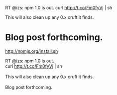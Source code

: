 <!--
id: 5095507538
link: http://kevinisom.info/post/5095507538/rt-izs-npm-1-0-is-out-curl-http-t-co-fm0fyvj
slug: rt-izs-npm-1-0-is-out-curl-http-t-co-fm0fyvj
date: Mon May 02 2011 00:20:32 GMT+1200 (NZST)
raw: {"blog_name":"kevinisom","id":5095507538,"post_url":"http://kevinisom.info/post/5095507538/rt-izs-npm-1-0-is-out-curl-http-t-co-fm0fyvj","slug":"rt-izs-npm-1-0-is-out-curl-http-t-co-fm0fyvj","type":"link","date":"2011-05-01 12:20:32 GMT","timestamp":1304252432,"state":"published","format":"html","reblog_key":"iwT3lS4L","tags":[],"short_url":"http://tmblr.co/Zw68Yy4ljqPI","highlighted":[],"feed_item":"http://npmjs.org/install.sh","from_feed_id":"650234","note_count":0,"title":"RT @izs: npm 1.0 is out.\ncurl http://t.co/Fm0fyVj | sh\n\nThis will also clean up any 0.x cruft it finds.\n\nBlog post forthcoming.","url":"http://npmjs.org/install.sh","description":"<p>RT @izs: npm 1.0 is out.<br/>\ncurl <a href=\"http://t.co/Fm0fyVj\" target=\"_blank\">http://t.co/Fm0fyVj</a> | sh<br/><br/>\nThis will also clean up any 0.x cruft it finds.<br/><br/>\nBlog post forthcoming.</p>"}
publish: 2011-05-02
tags: 
title: RT @izs: npm 1.0 is out.
curl http://t.co/Fm0fyVj | sh

This will also clean up any 0.x cruft it finds.

Blog post forthcoming.
-->


RT @izs: npm 1.0 is out.
curl http://t.co/Fm0fyVj | sh

This will also clean up any 0.x cruft it finds.

Blog post forthcoming.
===============================================================================================================================

<http://npmjs.org/install.sh>

RT @izs: npm 1.0 is out.\
 curl <http://t.co/Fm0fyVj> | sh\
\
 This will also clean up any 0.x cruft it finds.\
\
 Blog post forthcoming.



